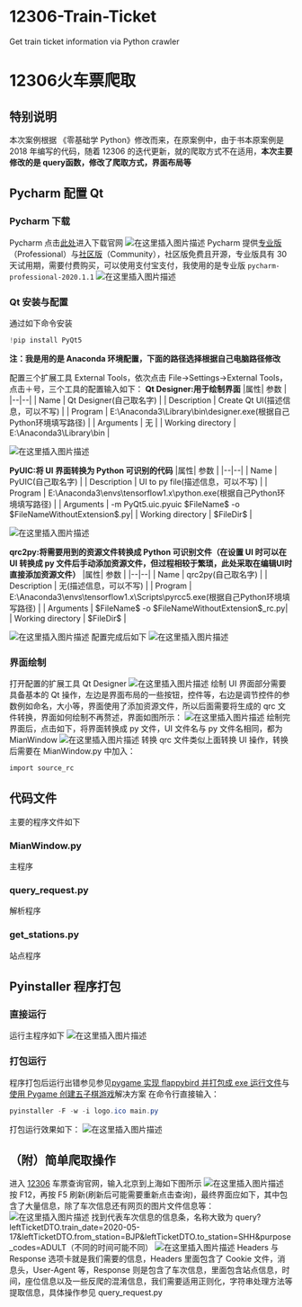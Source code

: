 # 12306-Train-Ticket
Get train ticket information via Python crawler
# 12306火车票爬取
## 特别说明
本次案例根据 《零基础学 Python》修改而来，在原案例中，由于书本原案例是 2018 年编写的代码，随着 12306 的迭代更新，就的爬取方式不在适用，**本次主要修改的是 query函数，修改了爬取方式，界面布局等**
## Pycharm 配置 Qt
### Pycharm 下载
Pycharm 点击[此处](https://www.jetbrains.com/pycharm/)进入下载官网
![在这里插入图片描述](https://img-blog.csdnimg.cn/2020051713504730.png?x-oss-process=image/watermark,type_ZmFuZ3poZW5naGVpdGk,shadow_10,text_aHR0cHM6Ly9ibG9nLmNzZG4ubmV0L3FxXzM5NTY3NDI3,size_16,color_FFFFFF,t_70)
Pycharm 提供[专业版](https://www.jetbrains.com/pycharm/download/download-thanks.html?platform=windows)（Professional）与[社区版](https://www.jetbrains.com/pycharm/download/download-thanks.html?platform=windows&code=PCC)（Community），社区版免费且开源，专业版具有 30 天试用期，需要付费购买，可以使用支付宝支付，我使用的是专业版 `pycharm-professional-2020.1.1`
![在这里插入图片描述](https://img-blog.csdnimg.cn/20200517135517384.png?x-oss-process=image/watermark,type_ZmFuZ3poZW5naGVpdGk,shadow_10,text_aHR0cHM6Ly9ibG9nLmNzZG4ubmV0L3FxXzM5NTY3NDI3,size_16,color_FFFFFF,t_70)
### Qt 安装与配置
通过如下命令安装

```powershell
!pip install PyQt5
```
**注：我是用的是 Anaconda 环境配置，下面的路径选择根据自己电脑路径修改**

配置三个扩展工具 External Tools，依次点击 File→Settings→External Tools，点击＋号，三个工具的配置输入如下：
**Qt Designer:用于绘制界面**
|属性| 参数 |
|--|--|
| Name | Qt Designer(自己取名字) |
| Description | Create Qt UI(描述信息，可以不写) |
| Program | E:\Anaconda3\Library\bin\designer.exe(根据自己Python环境填写路径) |
| Arguments | 无 |
| Working directory | E:\Anaconda3\Library\bin |

![在这里插入图片描述](https://img-blog.csdnimg.cn/20200517140025297.png?x-oss-process=image/watermark,type_ZmFuZ3poZW5naGVpdGk,shadow_10,text_aHR0cHM6Ly9ibG9nLmNzZG4ubmV0L3FxXzM5NTY3NDI3,size_16,color_FFFFFF,t_70#pic_center)

**PyUIC:将 UI 界面转换为 Python 可识别的代码**
|属性| 参数 |
|--|--|
| Name | PyUIC(自己取名字) |
| Description | UI to py file(描述信息，可以不写) |
| Program | E:\Anaconda3\envs\tensorflow1.x\python.exe(根据自己Python环境填写路径) |
| Arguments | -m PyQt5.uic.pyuic \$FileName\$ -o \$FileNameWithoutExtension\$.py|
| Working directory | \$FileDir\$ |

![在这里插入图片描述](https://img-blog.csdnimg.cn/20200517140534152.png?x-oss-process=image/watermark,type_ZmFuZ3poZW5naGVpdGk,shadow_10,text_aHR0cHM6Ly9ibG9nLmNzZG4ubmV0L3FxXzM5NTY3NDI3,size_16,color_FFFFFF,t_70#pic_center)

**qrc2py:将需要用到的资源文件转换成 Python 可识别文件（在设置 UI 时可以在 UI 转换成 py 文件后手动添加资源文件，但过程相较于繁琐，此处采取在编辑UI时直接添加资源文件）**
|属性| 参数 |
|--|--|
| Name | qrc2py(自己取名字) |
| Description | 无(描述信息，可以不写) |
| Program | E:\Anaconda3\envs\tensorflow1.x\Scripts\pyrcc5.exe(根据自己Python环境填写路径) |
| Arguments | \$FileName\$ -o \$FileNameWithoutExtension\$_rc.py|
| Working directory | \$FileDir\$ |

![在这里插入图片描述](https://img-blog.csdnimg.cn/20200517140825705.png?x-oss-process=image/watermark,type_ZmFuZ3poZW5naGVpdGk,shadow_10,text_aHR0cHM6Ly9ibG9nLmNzZG4ubmV0L3FxXzM5NTY3NDI3,size_16,color_FFFFFF,t_70#pic_center)
配置完成后如下
![在这里插入图片描述](https://img-blog.csdnimg.cn/20200517140839548.png?x-oss-process=image/watermark,type_ZmFuZ3poZW5naGVpdGk,shadow_10,text_aHR0cHM6Ly9ibG9nLmNzZG4ubmV0L3FxXzM5NTY3NDI3,size_16,color_FFFFFF,t_70#pic_center)
### 界面绘制
打开配置的扩展工具 Qt Designer
![在这里插入图片描述](https://img-blog.csdnimg.cn/20200517141006663.png?x-oss-process=image/watermark,type_ZmFuZ3poZW5naGVpdGk,shadow_10,text_aHR0cHM6Ly9ibG9nLmNzZG4ubmV0L3FxXzM5NTY3NDI3,size_16,color_FFFFFF,t_70)
绘制 UI 界面部分需要具备基本的 Qt 操作，左边是界面布局的一些按钮，控件等，右边是调节控件的参数例如命名，大小等，界面使用了添加资源文件，所以后面需要将生成的 qrc 文件转换，界面如何绘制不再赘述，界面如图所示：
![在这里插入图片描述](https://img-blog.csdnimg.cn/20200517141344784.png?x-oss-process=image/watermark,type_ZmFuZ3poZW5naGVpdGk,shadow_10,text_aHR0cHM6Ly9ibG9nLmNzZG4ubmV0L3FxXzM5NTY3NDI3,size_16,color_FFFFFF,t_70)
绘制完界面后，点击如下，将界面转换成 py 文件，UI 文件名与 py 文件名相同，都为 MianWindow
![在这里插入图片描述](https://img-blog.csdnimg.cn/2020051714143035.png?x-oss-process=image/watermark,type_ZmFuZ3poZW5naGVpdGk,shadow_10,text_aHR0cHM6Ly9ibG9nLmNzZG4ubmV0L3FxXzM5NTY3NDI3,size_16,color_FFFFFF,t_70)
转换 qrc 文件类似上面转换 UI 操作，转换后需要在 MianWindow.py 中加入：

```powershell
import source_rc
```
## 代码文件
主要的程序文件如下
### MianWindow.py
主程序
### query_request.py
解析程序
### get_stations.py
站点程序
## Pyinstaller 程序打包
### 直接运行
运行主程序如下
![在这里插入图片描述](https://img-blog.csdnimg.cn/20200517142517387.png?x-oss-process=image/watermark,type_ZmFuZ3poZW5naGVpdGk,shadow_10,text_aHR0cHM6Ly9ibG9nLmNzZG4ubmV0L3FxXzM5NTY3NDI3,size_16,color_FFFFFF,t_70)
### 打包运行
程序打包后运行出错参见参见[pygame 实现 flappybird 并打包成 exe 运行文件](https://blog.csdn.net/qq_39567427/article/details/104373140)与[使用 Pygame 创建五子棋游戏](https://blog.csdn.net/qq_39567427/article/details/104538053)解决方案
在命令行直接输入：

```powershell
pyinstaller -F -w -i logo.ico main.py
```
打包运行效果如下：
![在这里插入图片描述](https://img-blog.csdnimg.cn/20200517144114954.png?x-oss-process=image/watermark,type_ZmFuZ3poZW5naGVpdGk,shadow_10,text_aHR0cHM6Ly9ibG9nLmNzZG4ubmV0L3FxXzM5NTY3NDI3,size_16,color_FFFFFF,t_70)
## （附）简单爬取操作
进入 [12306](https://kyfw.12306.cn/otn/leftTicket/init?linktypeid=dc) 车票查询官网，输入北京到上海如下图所示
![在这里插入图片描述](https://img-blog.csdnimg.cn/20200517143046781.png?x-oss-process=image/watermark,type_ZmFuZ3poZW5naGVpdGk,shadow_10,text_aHR0cHM6Ly9ibG9nLmNzZG4ubmV0L3FxXzM5NTY3NDI3,size_16,color_FFFFFF,t_70)
按 F12，再按 F5  刷新(刷新后可能需要重新点击查询)，最终界面应如下，其中包含了大量信息，除了车次信息还有网页的图片文件信息等：
![在这里插入图片描述](https://img-blog.csdnimg.cn/20200517143229579.png?x-oss-process=image/watermark,type_ZmFuZ3poZW5naGVpdGk,shadow_10,text_aHR0cHM6Ly9ibG9nLmNzZG4ubmV0L3FxXzM5NTY3NDI3,size_16,color_FFFFFF,t_70)
找到代表车次信息的信息条，名称大致为 query?leftTicketDTO.train_date=2020-05-17&leftTicketDTO.from_station=BJP&leftTicketDTO.to_station=SHH&purpose_codes=ADULT（不同的时间可能不同）
![在这里插入图片描述](https://img-blog.csdnimg.cn/2020051714342025.png?x-oss-process=image/watermark,type_ZmFuZ3poZW5naGVpdGk,shadow_10,text_aHR0cHM6Ly9ibG9nLmNzZG4ubmV0L3FxXzM5NTY3NDI3,size_16,color_FFFFFF,t_70)
Headers 与 Response 选项卡就是我们需要的信息，Headers 里面包含了 Cookie 文件，消息头，User-Agent 等，Response  则是包含了车次信息，里面包含站点信息，时间，座位信息以及一些反爬的混淆信息，我们需要适用正则化，字符串处理方法等提取信息，具体操作参见 query_request.py
